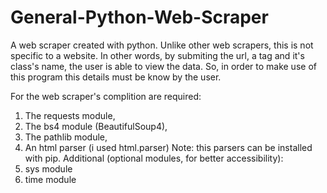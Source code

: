 # General-Python-Web-Scraper

A web scraper created with python.
Unlike other web scrapers, this is not specific to a website.
In other words, by submiting the url, a tag and it's class's name, 
the user is able to view the data.
So, in order to make use of this program this details must be know by the user.

For the web scraper's complition are required:
1) The requests module, 
2) The bs4 module (BeautifulSoup4),
3) The pathlib module, 
4) An html parser (i used html.parser) 
Note: this parsers can be installed with pip.
Additional (optional modules, for better accessibility):
1) sys module 
2) time module
 
